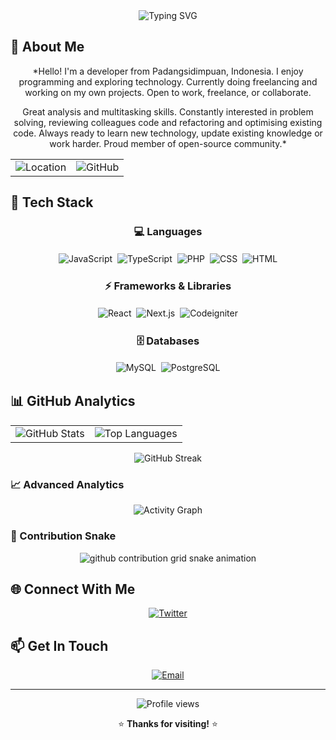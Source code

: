 <div align="center">

<img src="https://readme-typing-svg.herokuapp.com?font=Fira+Code&size=32&duration=2800&pause=2000&color=0066cc&center=true&vCenter=true&width=600&lines=Hi!+I'm+Arie+Dalimunthe;Welcome+to+my+GitHub+profile!+🚀" alt="Typing SVG" />

</div>

## 🌟 About Me

<div align="center">

*Hello! I'm a developer from Padangsidimpuan, Indonesia. I enjoy programming and exploring technology. Currently doing freelancing and working on my own projects. Open to work, freelance, or collaborate.

Great analysis and multitasking skills. Constantly interested in problem solving, reviewing colleagues code and refactoring and optimising existing code. Always ready to learn new technology, update existing knowledge or work harder. Proud member of open-source community.*

<table>
<tr>
<td><img src="https://img.shields.io/badge/📍%20Location-Padangsidimpuan%2C%20Indonesia-0066cc" alt="Location" /></td>
<td><img src="https://img.shields.io/badge/💼%20GitHub-ariedalimunthe-b3d9ff" alt="GitHub" /></td>
</tr>
</table>

</div>

## 🚀 Tech Stack

<div align="center">

### 💻 Languages
<p>
<img src="https://img.shields.io/badge/JavaScript-0066cc" alt="JavaScript" style="margin: 2px;" />
<img src="https://img.shields.io/badge/TypeScript-0066cc" alt="TypeScript" style="margin: 2px;" />
<img src="https://img.shields.io/badge/PHP-0066cc" alt="PHP" style="margin: 2px;" />
<img src="https://img.shields.io/badge/CSS-0066cc" alt="CSS" style="margin: 2px;" />
<img src="https://img.shields.io/badge/HTML-0066cc" alt="HTML" style="margin: 2px;" />
</p>

### ⚡ Frameworks & Libraries
<p>
<img src="https://img.shields.io/badge/React-4da6ff" alt="React" style="margin: 2px;" />
<img src="https://img.shields.io/badge/Next.js-4da6ff" alt="Next.js" style="margin: 2px;" />
<img src="https://img.shields.io/badge/Codeigniter-4da6ff" alt="Codeigniter" style="margin: 2px;" />
</p>

### 🗄️ Databases
<p>
<img src="https://img.shields.io/badge/MySQL-b3d9ff" alt="MySQL" style="margin: 2px;" />
<img src="https://img.shields.io/badge/PostgreSQL-b3d9ff" alt="PostgreSQL" style="margin: 2px;" />
</p>

</div>

## 📊 GitHub Analytics

<div align="center">

<table>
<tr>
<td>

<img src="https://github-readme-stats.vercel.app/api?username=ariedalimunthe&show_icons=true&theme=dark&hide_border=true&count_private=true&include_all_commits=true&title_color=0066cc&icon_color=4da6ff&text_color=ffffff&bg_color=0d1117" alt="GitHub Stats" />

</td>
<td>

<img src="https://github-readme-stats.vercel.app/api/top-langs/?username=ariedalimunthe&theme=dark&hide_border=true&layout=compact&title_color=0066cc&text_color=ffffff&bg_color=0d1117" alt="Top Languages" />

</td>
</tr>
</table>

<img src="https://github-readme-streak-stats.herokuapp.com/?user=ariedalimunthe&theme=dark&hide_border=true&stroke=0066cc&ring=4da6ff&fire=b3d9ff&currStreakLabel=0066cc" alt="GitHub Streak" />

</div>

### 📈 Advanced Analytics

<div align="center">

<img src="https://github-readme-activity-graph.vercel.app/graph?username=ariedalimunthe&theme=github-compact&hide_border=true&bg_color=0d1117&color=0066cc&line=4da6ff&point=b3d9ff" alt="Activity Graph" />

</div>

### 🐍 Contribution Snake

<div align="center">

<picture>
  <source media="(prefers-color-scheme: dark)" srcset="https://raw.githubusercontent.com/ariedalimunthe/ariedalimunthe/output/github-contribution-grid-snake-dark.svg">
  <source media="(prefers-color-scheme: light)" srcset="https://raw.githubusercontent.com/ariedalimunthe/ariedalimunthe/output/github-contribution-grid-snake.svg">
  <img alt="github contribution grid snake animation" src="https://raw.githubusercontent.com/ariedalimunthe/ariedalimunthe/output/github-contribution-grid-snake.svg">
</picture>

</div>

## 🌐 Connect With Me

<div align="center">

<a href="https://twitter.com/ariedalimunthe">
  <img src="https://img.shields.io/badge/Twitter-1DA1F2?style=for-the-badge&logo=twitter&logoColor=white" alt="Twitter" />
</a>


</div>

## 📫 Get In Touch

<div align="center">

<a href="mailto:aridalimunthe11@gmail.com">
  <img src="https://img.shields.io/badge/Email-0066cc" alt="Email" />
</a>


</div>

---

<div align="center">

<img src="https://komarev.com/ghpvc/?username=ariedalimunthe&color=blue&style=flat-square&label=Profile+Views" alt="Profile views" />

⭐️ **Thanks for visiting!** ⭐️

</div>
